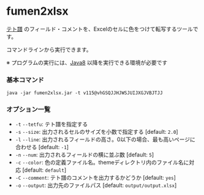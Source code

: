 # fumen2xlsx

[テト譜](http://fumen.zui.jp) のフィールド・コメントを、Excelのセルに色をつけて転写するツールです。

コマンドラインから実行できます。

※ プログラムの実行には、[Java8](https://www.java.com/ja/download/) 以降を実行できる環境が必要です

### 基本コマンド

```java -jar fumen2xlsx.jar -t v115@vhGSQJJHJWSJUIJXGJVBJTJJ```

### オプション一覧

* `-t` `--tetfu`: テト譜を指定する
* `-s` `--size`: 出力されるセルのサイズを小数で指定する [default: `2.0`]
* `-l` `--line`: 出力されるフィールドの高さ。0以下の場合、最も高いページに合わせる [default: `-1`]
* `-n` `--num`: 出力されるフィールドの横に並ぶ数 [default: `5`]
* `-c` `--color`: 色の定義ファイル名。themeディレクトリ内のファイル名に対応 [default: `default`]
* `-C` `--comment`: テト譜のコメントを出力するかどうか [default: `yes`]
* `-o` `--output`: 出力先のファイルパス [default: `output/output.xlsx`]
